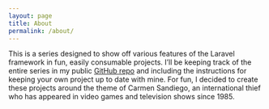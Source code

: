```yaml
---
layout: page
title: About
permalink: /about/
---
```


This is a series designed to show off various features of the Laravel framework in fun, easily consumable projects.
I’ll be keeping track of the entire series in my public [GitHub repo](https://github.com/krievley/learning-laravel) and
including the instructions for keeping your own project up to date with mine. For fun, I decided to create these
projects around the theme of Carmen Sandiego, an international thief who has appeared in video games and television
shows since 1985.
